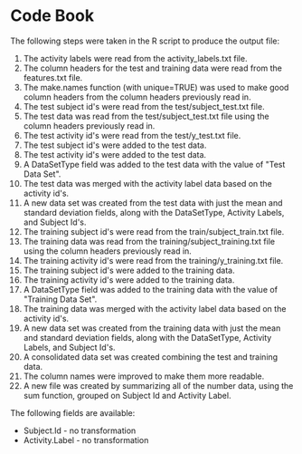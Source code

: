# Code Book

The following steps were taken in the R script to produce the output file:

1. The activity labels were read from the activity_labels.txt file.
1. The column headers for the test and training data were read from the features.txt file.
1. The make.names function (with unique=TRUE) was used to make good column headers from the column headers previously read in.
1. The test subject id's were read from the test/subject_test.txt file.
1. The test data was read from the test/subject_test.txt file using the column headers previously read in.
1. The test activity id's were read from the test/y_test.txt file.
1. The test subject id's were added to the test data.
1. The test activity id's were added to the test data.
1. A DataSetType field was added to the test data with the value of "Test Data Set".
1. The test data was merged with the activity label data based on the activity id's.
1. A new data set was created from the test data with just the mean and standard deviation fields, along with the DataSetType, Activity Labels, and Subject Id's.
1. The training subject id's were read from the train/subject_train.txt file.
1. The training data was read from the training/subject_training.txt file using the column headers previously read in.
1. The training activity id's were read from the training/y_training.txt file.
1. The training subject id's were added to the training data.
1. The training activity id's were added to the training data.
1. A DataSetType field was added to the training data with the value of "Training Data Set".
1. The training data was merged with the activity label data based on the activity id's.
1. A new data set was created from the training data with just the mean and standard deviation fields, along with the DataSetType, Activity Labels, and Subject Id's.
1. A consolidated data set was created combining the test and training data.
1. The column names were improved to make them more readable.
1. A new file was created by summarizing all of the number data, using the sum function, grouped on Subject Id and Activity Label.

The following fields are available:
- Subject.Id - no transformation
- Activity.Label - no transformation
